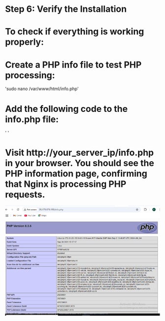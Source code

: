  # Step 6: Verify the Installation

# To check if everything is working properly:
# Create a PHP info file to test PHP processing:
'sudo nano /var/www/html/info.php'

# Add the following code to the info.php file:
' <?php
phpinfo();
?> '

 # Visit http://your_server_ip/info.php in your browser. You should see the PHP information page, confirming that Nginx is processing PHP requests.
 ![PHP_information_page](./IMAGES/PHP_information_page.png "PHP INFORMATION PAGE")

